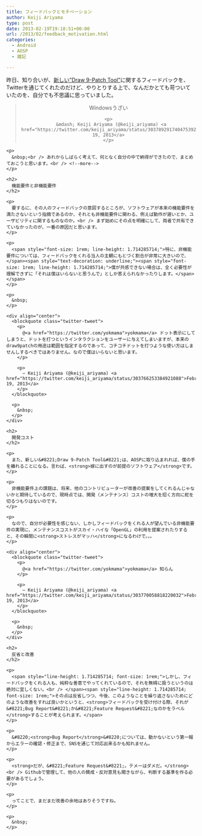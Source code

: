 ```yaml
---
title: フィードバックとモチベーション
author: Keiji Ariyama
type: post
date: 2013-02-19T19:18:51+00:00
url: /2013/02/feedback_motivation.html
categories:
  - Android
  - AOSP
  - 雑記

---
```

昨日、知り合いが、[新しい&#8221;Draw 9-Patch Tool&#8221;][1]に関するフィードバックを、Twitterを通じてくれたのだけど、やりとりする上で、なんだかとても苛ついていたのを、自分でも不思議に思っていました。

<div align="center">
  <blockquote class="twitter-tweet">
    <p>
      Windowsうざい
    </p>
    
    <p>
      &mdash; Keiji Ariyama (@keiji_ariyama) <a href="https://twitter.com/keiji_ariyama/status/303789291740475392">February 19, 2013</a>
    </p>
  </blockquote>
  
  <p>
    </div> 
    
    <p>
      &nbsp;<br /> あれからしばらく考えて、何となく自分の中で納得ができたので、まとめておこうと思います。<br /> <!--more-->
    </p>
    
    <h2>
      機能要件と非機能要件
    </h2>
    
    <p>
      要するに、その人のフィードバックの意図するところが、ソフトウェアが本来の機能要件を満たさないという指摘であるのか、それとも非機能要件に関わる、例えば動作が遅いとか、ユーザビリティに関するものなのか。<br /> まず始めにその点を明確にして、両者で共有できていなかったのが、一番の原因だと思います。
    </p>
    
    <p>
      <span style="font-size: 1rem; line-height: 1.714285714;">特に、非機能要件については、フィードバックをくれる当人の主観にもとづく割合が非常に大きいので、</span><span style="text-decoration: underline;"><span style="font-size: 1rem; line-height: 1.714285714;">僕が共感できない場合は、全く必要性が理解できずに「それは僕はいらないと思うんで」としか答えられなかったりします。</span></span>
    </p>
    
    <p>
      &nbsp;
    </p>
    
    <div align="center">
      <blockquote class="twitter-tweet">
        <p>
          @<a href="https://twitter.com/yokmama">yokmama</a> ドット表示にしてしまうと、ドットを打つというインタラクションをユーザーに与えてしまいますが、本来のdraw9patchの用途は範囲を指定するのであって、コチコチドットを打つような使い方はしませんしするべきではありません。なので僕はいらないと思います。
        </p>
        
        <p>
          — Keiji Ariyama (@keiji_ariyama) <a href="https://twitter.com/keiji_ariyama/status/303766253384921088">February 19, 2013</a>
        </p>
      </blockquote>
      
      <p>
        &nbsp;
      </p>
    </div>
    
    <h2>
      開発コスト
    </h2>
    
    <p>
      また、新しい&#8221;Draw 9-Patch Tool&#8221;は、AOSPに取り込まれれば、僕の手を離れることになる。言わば、<strong>嫁に出すのが前提のソフトウェア</strong>です。
    </p>
    
    <p>
      非機能要件上の課題は、将来、他のコントリビューターが改善の提案をしてくれるんじゃないかと期待しているので、現時点では、開発（メンテナンス）コストの増大を招く方向に舵を切るつもりはないのです。
    </p>
    
    <p>
      なので、自分が必要性を感じない、しかしフィードバックをくれる人が望んでいる非機能要件の実現に、メンテナンスコストがスカイ・ハイな「OpenGL」の利用を提案されたりすると、その瞬間に<strong>ストレスがマッハ</strong>になるわけで。。。
    </p>
    
    <div align="center">
      <blockquote class="twitter-tweet">
        <p>
          @<a href="https://twitter.com/yokmama">yokmama</a> 知らん
        </p>
        
        <p>
          — Keiji Ariyama (@keiji_ariyama) <a href="https://twitter.com/keiji_ariyama/status/303770058818220032">February 19, 2013</a>
        </p>
      </blockquote>
      
      <p>
        &nbsp;
      </p>
    </div>
    
    <h2>
      反省と改善
    </h2>
    
    <p>
      <span style="line-height: 1.714285714; font-size: 1rem;">しかし、フィードバックをくれる人も、純粋な善意でやってくれているので、それを無碍に扱うというのは絶対に宜しくない。<br /> </span><span style="line-height: 1.714285714; font-size: 1rem;">その点は反省しつつ、今後、このようなことを繰り返さないためにどのような改善をすれば良いかというと、<strong>フィードバックを受け付ける際、それが&#8221;Bug Report&#8221;か&#8221;Feature Request&#8221;なのかをラベル</strong>することが考えられます。</span>
    </p>
    
    <p>
      &#8220;<strong>Bug Report</strong>&#8220;については、動かないという第一報からエラーの確認・修正まで、SNSを通じて対応出来るかも知れません。
    </p>
    
    <p>
      <strong>だが、&#8221;Feature Request&#8221;。テメーはダメだ。</strong><br /> Githubで管理して、他の人の賛成・反対意見も聞きながら、判断する基準を作る必要があるでしょう。
    </p>
    
    <p>
      ってことで、まだまだ改善の余地はありそうですね。
    </p>
    
    <p>
      &nbsp;
    </p>

 [1]: https://blog.keiji.dev/2013/02/newdraw9patchtool.html